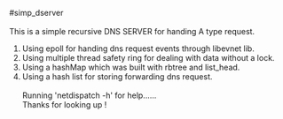 #simp_dserver</br>   
This is a simple recursive DNS SERVER for handing A type request.   
1. Using epoll for handing dns request events through libevnet lib.    
2. Using multiple thread safety ring for dealing with data without a lock.    
3. Using a hashMap which was built with rbtree and list_head.    
4. Using a hash list for storing forwarding dns request.</br>   
Running 'netdispatch -h' for help......    
Thanks for looking up !    
